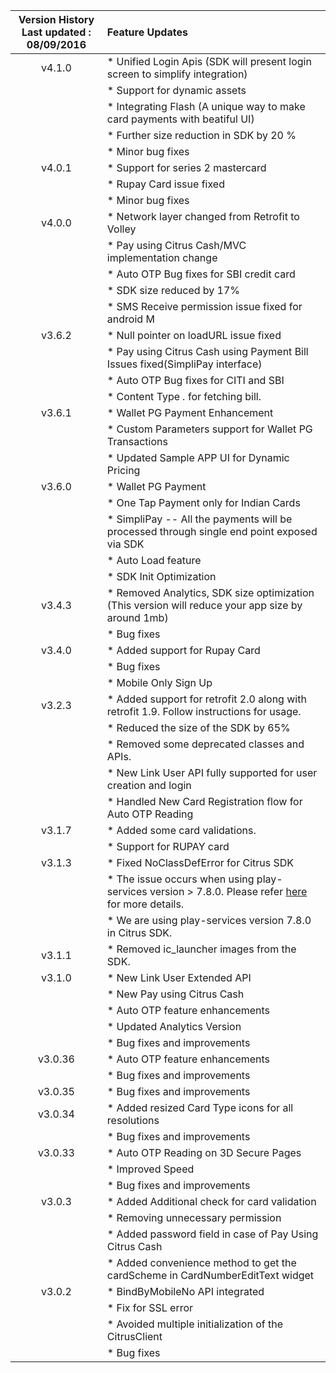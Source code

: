 | Version History<br>Last updated : 08/09/2016 |  Feature Updates|
| :-------------: | :------------- |
| v4.1.0| * Unified Login Apis (SDK will present login screen to simplify integration)  |
| | * Support for dynamic assets|
| | * Integrating Flash (A unique way to make card payments with beatiful UI) |
| | * Further size reduction in SDK by 20 % |
| | * Minor bug fixes|
| v4.0.1| * Support for series 2 mastercard  |
| | * Rupay Card issue fixed|
| | * Minor bug fixes|
| v4.0.0| * Network layer changed from Retrofit to Volley |
| | * Pay using Citrus Cash/MVC implementation change|
| | * Auto OTP Bug fixes for SBI credit card|
| | * SDK size reduced by 17%|
| | * SMS Receive permission issue fixed for android M|
| v3.6.2| * Null pointer on loadURL issue fixed |
| | * Pay using Citrus Cash using Payment Bill Issues fixed(SimpliPay interface)|
| | * Auto OTP Bug fixes for CITI and SBI|
| | * Content Type *.* for fetching bill.|
| v3.6.1| * Wallet PG Payment Enhancement |
| | * Custom Parameters support for Wallet PG Transactions|
| | * Updated Sample APP UI for Dynamic Pricing|
| v3.6.0| * Wallet PG Payment |
| | * One Tap Payment only for Indian Cards|
| | * SimpliPay -- All the payments will be processed through single end point exposed via SDK|
| | * Auto Load feature|
| | * SDK Init Optimization|
| v3.4.3| * Removed Analytics, SDK size optimization (This version will reduce your app size by around 1mb) |
| | * Bug fixes|
| v3.4.0| * Added support for Rupay Card  |
| | * Bug fixes|
| | * Mobile Only Sign Up|
| v3.2.3| * Added support for retrofit 2.0 along with retrofit 1.9. Follow instructions for usage.  |
| | * Reduced the size of the SDK by 65%|
| | * Removed some deprecated classes and APIs. |
| | * New Link User API fully supported for user creation and login |
| | * Handled New Card Registration flow for Auto OTP Reading |
| v3.1.7| * Added some card validations.  |
| | * Support for RUPAY card |
| v3.1.3| * Fixed NoClassDefError for Citrus SDK  |
| | * The issue occurs when using play-services version > 7.8.0. Please refer  <a href="https://code.google.com/p/android/issues/detail?id=187483" target="_blank"> here </a> for more details.|
| | * We are using play-services version 7.8.0 in Citrus SDK. |
| v3.1.1| * Removed ic_launcher images from the SDK.  |
| v3.1.0| * New Link User Extended API  
| | * New Pay using Citrus Cash|
| | * Auto OTP feature enhancements|
| | * Updated Analytics Version|
| | * Bug fixes and improvements|
| v3.0.36| * Auto OTP feature enhancements  
| | * Bug fixes and improvements|
| v3.0.35| * Bug fixes and improvements  |
|  v3.0.34| * Added resized Card Type icons for all resolutions  
| | * Bug fixes and improvements|
| v3.0.33| * Auto OTP Reading on 3D Secure Pages |
|	| * Improved Speed |
|	| * Bug fixes and improvements |
| v3.0.3| * Added Additional check for card validation |
|	| * Removing unnecessary permission |
|	| * Added password field in case of Pay Using Citrus Cash |
|	| * Added convenience method to get the cardScheme in CardNumberEditText widget |
| v3.0.2| * BindByMobileNo API integrated |
|       | * Fix for SSL error |
|	| * Avoided multiple initialization of the CitrusClient |
|	| * Bug fixes |
